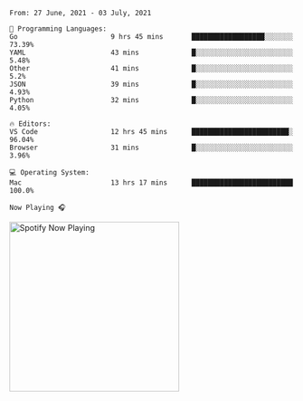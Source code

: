 <!--START_SECTION:waka-->
```text
From: 27 June, 2021 - 03 July, 2021

💬 Programming Languages: 
Go                       9 hrs 45 mins       ██████████████████░░░░░░░   73.39% 
YAML                     43 mins             █░░░░░░░░░░░░░░░░░░░░░░░░   5.48% 
Other                    41 mins             █░░░░░░░░░░░░░░░░░░░░░░░░   5.2% 
JSON                     39 mins             █░░░░░░░░░░░░░░░░░░░░░░░░   4.93% 
Python                   32 mins             █░░░░░░░░░░░░░░░░░░░░░░░░   4.05%

🔥 Editors: 
VS Code                  12 hrs 45 mins      ████████████████████████░   96.04% 
Browser                  31 mins             █░░░░░░░░░░░░░░░░░░░░░░░░   3.96%

💻 Operating System: 
Mac                      13 hrs 17 mins      █████████████████████████   100.0%

```


<!--END_SECTION:waka-->

<!--
`Personal Projects`
- <a href="https://gregrobinson.ca">Raspberry Pi Kubernetes Cluster</a>
-->

`Now Playing 🎧`

[<img src="https://spotify-now-playing-cyan-seven.vercel.app/api/spotify-playing" alt="Spotify Now Playing" width="300" />](https://open.spotify.com/user/gregnrobinson-ca)



